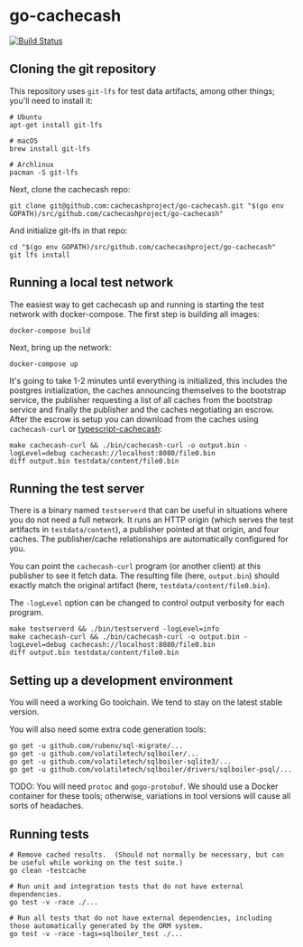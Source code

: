 # go-cachecash

[![Build Status](https://travis-ci.com/cachecashproject/go-cachecash.svg?token=utLK2DGqpJaDNkKeJ4fh&branch=master)](https://travis-ci.com/cachecashproject/go-cachecash)

## Cloning the git repository

This repository uses `git-lfs` for test data artifacts, among other things; you'll need to install it:
```
# Ubuntu
apt-get install git-lfs

# macOS
brew install git-lfs

# Archlinux
pacman -S git-lfs
```

Next, clone the cachecash repo:
```
git clone git@github.com:cachecashproject/go-cachecash.git "$(go env GOPATH)/src/github.com/cachecashproject/go-cachecash"
```

And initialize git-lfs in that repo:
```
cd "$(go env GOPATH)/src/github.com/cachecashproject/go-cachecash"
git lfs install
```

## Running a local test network

The easiest way to get cachecash up and running is starting the test network with docker-compose. The first step is
building all images:
```
docker-compose build
```

Next, bring up the network:
```
docker-compose up
```

It's going to take 1-2 minutes until everything is initialized, this includes the postgres initialization, the caches
announcing themselves to the bootstrap service, the publisher requesting a list of all caches from the bootstrap service
and finally the publisher and the caches negotiating an escrow. After the escrow is setup you can download from the
caches using `cachecash-curl` or [typescript-cachecash]:
```
make cachecash-curl && ./bin/cachecash-curl -o output.bin -logLevel=debug cachecash://localhost:8080/file0.bin
diff output.bin testdata/content/file0.bin
```

[typescript-cachecash]: https://github.com/cachecashproject/typescript-cachecash

## Running the test server

There is a binary named `testserverd` that can be useful in situations where you do not need a full network.  It runs an
HTTP origin (which serves the test artifacts in `testdata/content`), a publisher pointed at that origin, and four
caches.  The publisher/cache relationships are automatically configured for you.

You can point the `cachecash-curl` program (or another client) at this publisher to see it fetch data.  The resulting
file (here, `output.bin`) should exactly match the original artifact (here, `testdata/content/file0.bin`).

The `-logLevel` option can be changed to control output verbosity for each program.

```
make testserverd && ./bin/testserverd -logLevel=info
make cachecash-curl && ./bin/cachecash-curl -o output.bin -logLevel=debug cachecash://localhost:8080/file0.bin
diff output.bin testdata/content/file0.bin
```

## Setting up a development environment

You will need a working Go toolchain.  We tend to stay on the latest stable version.

You will also need some extra code generation tools:
```
go get -u github.com/rubenv/sql-migrate/...
go get -u github.com/volatiletech/sqlboiler/...
go get -u github.com/volatiletech/sqlboiler-sqlite3/...
go get -u github.com/volatiletech/sqlboiler/drivers/sqlboiler-psql/...
```

TODO: You will need `protoc` and `gogo-protobuf`.  We should use a Docker container for these tools; otherwise,
variations in tool versions will cause all sorts of headaches.

## Running tests

```
# Remove cached results.  (Should not normally be necessary, but can be useful while working on the test suite.)
go clean -testcache

# Run unit and integration tests that do not have external dependencies.
go test -v -race ./...

# Run all tests that do not have external dependencies, including those automatically generated by the ORM system.
go test -v -race -tags=sqlboiler_test ./...
```
